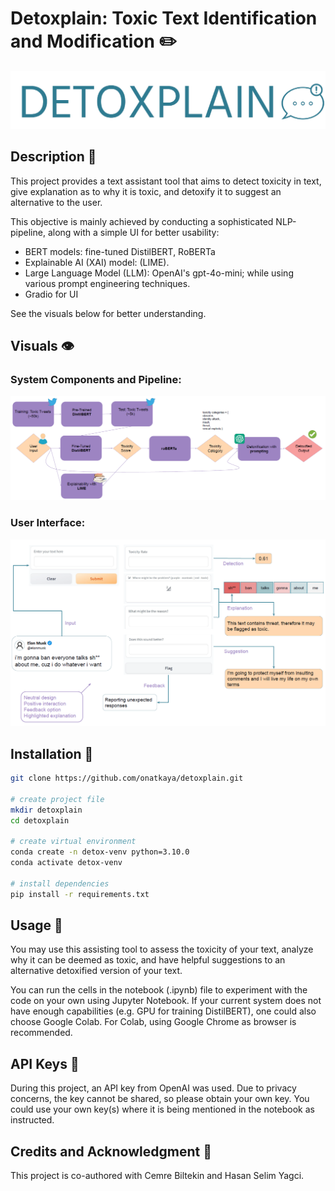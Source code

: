 # Detoxplain: Toxic Text Identification and Modification ✏️

![Detoxplain](images/detoxplain_logo.PNG "Our Logo")

## Description 🤖
This project provides a text assistant tool that aims to detect toxicity in text, give explanation as to why it is toxic, and detoxify it to suggest an alternative to the user.

This objective is mainly achieved by conducting a sophisticated NLP-pipeline, along with a simple UI for better usability:
- BERT models: fine-tuned DistilBERT, RoBERTa
- Explainable AI (XAI) model: (LIME).
- Large Language Model (LLM): OpenAI's gpt-4o-mini; while using various prompt engineering techniques.
- Gradio for UI


See the visuals below for better understanding.

## Visuals 👁

### System Components and Pipeline:

![Pipeline](images/pipeline_components.PNG "System Components and Pipeline")

### User Interface:

![Pipeline](images/user_interface.PNG "User Interface")

## Installation 🔧

```bash
git clone https://github.com/onatkaya/detoxplain.git

# create project file
mkdir detoxplain
cd detoxplain

# create virtual environment
conda create -n detox-venv python=3.10.0
conda activate detox-venv

# install dependencies
pip install -r requirements.txt
```

## Usage 🤳
You may use this assisting tool to assess the toxicity of your text, analyze why it can be deemed as toxic, and have helpful suggestions to an alternative detoxified version of your text.

You can run the cells in the notebook (.ipynb) file to experiment with the code on your own using Jupyter Notebook. If your current system does not have enough capabilities (e.g. GPU for training DistilBERT), one could also choose Google Colab. For Colab, using Google Chrome as browser is recommended.

## API Keys 🔑
During this project, an API key from OpenAI was used. Due to privacy concerns, the key cannot be shared, so please obtain your own key. You could use your own key(s) where it is being mentioned in the notebook as instructed.

## Credits and Acknowledgment 👾
This project is co-authored with Cemre Biltekin and Hasan Selim Yagci.
